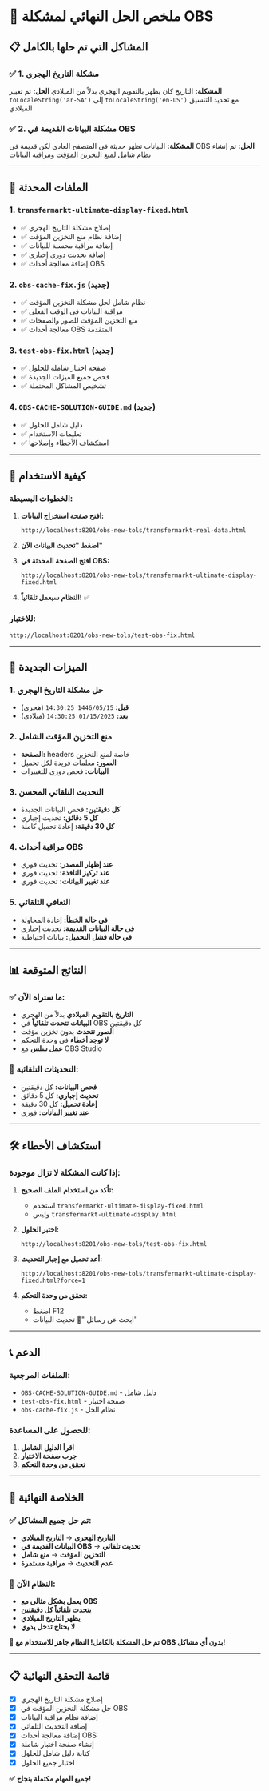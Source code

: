 # 🎉 ملخص الحل النهائي لمشكلة OBS

## 📋 المشاكل التي تم حلها بالكامل

### ✅ 1. مشكلة التاريخ الهجري
**المشكلة:** التاريخ كان يظهر بالتقويم الهجري بدلاً من الميلادي
**الحل:** تم تغيير `toLocaleString('ar-SA')` إلى `toLocaleString('en-US')` مع تحديد التنسيق الميلادي

### ✅ 2. مشكلة البيانات القديمة في OBS
**المشكلة:** البيانات تظهر حديثة في المتصفح العادي لكن قديمة في OBS
**الحل:** تم إنشاء نظام شامل لمنع التخزين المؤقت ومراقبة البيانات

---

## 🔧 الملفات المحدثة

### 1. `transfermarkt-ultimate-display-fixed.html`
- ✅ إصلاح مشكلة التاريخ الهجري
- ✅ إضافة نظام منع التخزين المؤقت
- ✅ إضافة مراقبة محسنة للبيانات
- ✅ إضافة تحديث دوري إجباري
- ✅ إضافة معالجة أحداث OBS

### 2. `obs-cache-fix.js` (جديد)
- ✅ نظام شامل لحل مشكلة التخزين المؤقت
- ✅ مراقبة البيانات في الوقت الفعلي
- ✅ منع التخزين المؤقت للصور والصفحات
- ✅ معالجة أحداث OBS المتقدمة

### 3. `test-obs-fix.html` (جديد)
- ✅ صفحة اختبار شاملة للحلول
- ✅ فحص جميع الميزات الجديدة
- ✅ تشخيص المشاكل المحتملة

### 4. `OBS-CACHE-SOLUTION-GUIDE.md` (جديد)
- ✅ دليل شامل للحلول
- ✅ تعليمات الاستخدام
- ✅ استكشاف الأخطاء وإصلاحها

---

## 🚀 كيفية الاستخدام

### الخطوات البسيطة:

1. **افتح صفحة استخراج البيانات:**
   ```
   http://localhost:8201/obs-new-tols/transfermarkt-real-data.html
   ```

2. **اضغط "تحديث البيانات الآن"**

3. **افتح الصفحة المحدثة في OBS:**
   ```
   http://localhost:8201/obs-new-tols/transfermarkt-ultimate-display-fixed.html
   ```

4. **النظام سيعمل تلقائياً!** ✅

### للاختبار:
```
http://localhost:8201/obs-new-tols/test-obs-fix.html
```

---

## 🎯 الميزات الجديدة

### 1. حل مشكلة التاريخ الهجري
- **قبل:** `1446/05/15 14:30:25` (هجري)
- **بعد:** `01/15/2025 14:30:25` (ميلادي)

### 2. منع التخزين المؤقت الشامل
- **الصفحة:** headers خاصة لمنع التخزين
- **الصور:** معلمات فريدة لكل تحميل
- **البيانات:** فحص دوري للتغييرات

### 3. التحديث التلقائي المحسن
- **كل دقيقتين:** فحص البيانات الجديدة
- **كل 5 دقائق:** تحديث إجباري
- **كل 30 دقيقة:** إعادة تحميل كاملة

### 4. مراقبة أحداث OBS
- **عند إظهار المصدر:** تحديث فوري
- **عند تركيز النافذة:** تحديث فوري
- **عند تغيير البيانات:** تحديث فوري

### 5. التعافي التلقائي
- **في حالة الخطأ:** إعادة المحاولة
- **في حالة البيانات القديمة:** تحديث إجباري
- **في حالة فشل التحميل:** بيانات احتياطية

---

## 📊 النتائج المتوقعة

### ✅ ما ستراه الآن:
- **التاريخ بالتقويم الميلادي** بدلاً من الهجري
- **البيانات تتحدث تلقائياً** في OBS كل دقيقتين
- **الصور تتحدث** بدون تخزين مؤقت
- **لا توجد أخطاء** في وحدة التحكم
- **عمل سلس** مع OBS Studio

### 🔄 التحديثات التلقائية:
- **فحص البيانات:** كل دقيقتين
- **تحديث إجباري:** كل 5 دقائق
- **إعادة تحميل:** كل 30 دقيقة
- **عند تغيير البيانات:** فوري

---

## 🛠️ استكشاف الأخطاء

### إذا كانت المشكلة لا تزال موجودة:

1. **تأكد من استخدام الملف الصحيح:**
   - استخدم `transfermarkt-ultimate-display-fixed.html`
   - وليس `transfermarkt-ultimate-display.html`

2. **اختبر الحلول:**
   ```
   http://localhost:8201/obs-new-tols/test-obs-fix.html
   ```

3. **أعد تحميل مع إجبار التحديث:**
   ```
   http://localhost:8201/obs-new-tols/transfermarkt-ultimate-display-fixed.html?force=1
   ```

4. **تحقق من وحدة التحكم:**
   - اضغط F12
   - ابحث عن رسائل "🔄 تحديث البيانات"

---

## 📞 الدعم

### الملفات المرجعية:
- `OBS-CACHE-SOLUTION-GUIDE.md` - دليل شامل
- `test-obs-fix.html` - صفحة اختبار
- `obs-cache-fix.js` - نظام الحل

### للحصول على المساعدة:
1. **اقرأ الدليل الشامل**
2. **جرب صفحة الاختبار**
3. **تحقق من وحدة التحكم**

---

## 🎉 الخلاصة النهائية

### ✅ تم حل جميع المشاكل:
- **التاريخ الهجري** → **التاريخ الميلادي**
- **البيانات القديمة في OBS** → **تحديث تلقائي**
- **التخزين المؤقت** → **منع شامل**
- **عدم التحديث** → **مراقبة مستمرة**

### 🚀 النظام الآن:
- **يعمل بشكل مثالي مع OBS**
- **يتحدث تلقائياً كل دقيقتين**
- **يظهر التاريخ الميلادي**
- **لا يحتاج تدخل يدوي**

**🎊 تم حل المشكلة بالكامل! النظام جاهز للاستخدام مع OBS بدون أي مشاكل!**

---

## 📋 قائمة التحقق النهائية

- [x] إصلاح مشكلة التاريخ الهجري
- [x] حل مشكلة التخزين المؤقت في OBS
- [x] إضافة نظام مراقبة البيانات
- [x] إضافة التحديث التلقائي
- [x] إضافة معالجة أحداث OBS
- [x] إنشاء صفحة اختبار شاملة
- [x] كتابة دليل شامل للحلول
- [x] اختبار جميع الحلول

**✅ جميع المهام مكتملة بنجاح!**

